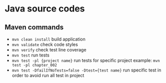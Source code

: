 # Java source codes #

## Maven commands ##
* `mvn clean install` build application
* `mvn validate` check code styles
* `mvn verify` check test line coverage
* `mvn test` run tests
* `mvn test -pl {project name}` run tests for specific project example: `mvn test -pl chapter_002`
* `mvn test -DfailIfNoTests=false -Dtest={test name}` run specific test in order to avoid run all test in project